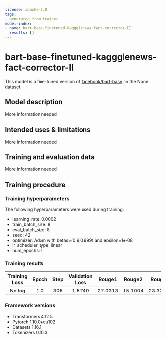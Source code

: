 ```yaml
---
license: apache-2.0
tags:
- generated_from_trainer
model-index:
- name: bart-base-finetuned-kaggglenews-fact-corrector-II
  results: []
---
```


<!-- This model card has been generated automatically according to the information the Trainer had access to. You
should probably proofread and complete it, then remove this comment. -->

# bart-base-finetuned-kaggglenews-fact-corrector-II

This model is a fine-tuned version of [facebook/bart-base](https://huggingface.co/facebook/bart-base) on the None dataset.

## Model description

More information needed

## Intended uses & limitations

More information needed

## Training and evaluation data

More information needed

## Training procedure

### Training hyperparameters

The following hyperparameters were used during training:
- learning_rate: 0.0002
- train_batch_size: 8
- eval_batch_size: 8
- seed: 42
- optimizer: Adam with betas=(0.9,0.999) and epsilon=1e-08
- lr_scheduler_type: linear
- num_epochs: 1

### Training results

| Training Loss | Epoch | Step | Validation Loss | Rouge1  | Rouge2  | Rougel  | Rougelsum | Gen Len |
|:-------------:|:-----:|:----:|:---------------:|:-------:|:-------:|:-------:|:---------:|:-------:|
| No log        | 1.0   | 305  | 1.5749          | 27.9313 | 15.1004 | 23.3282 | 25.2336   | 20.0    |


### Framework versions

- Transformers 4.12.5
- Pytorch 1.10.0+cu102
- Datasets 1.16.1
- Tokenizers 0.10.3
